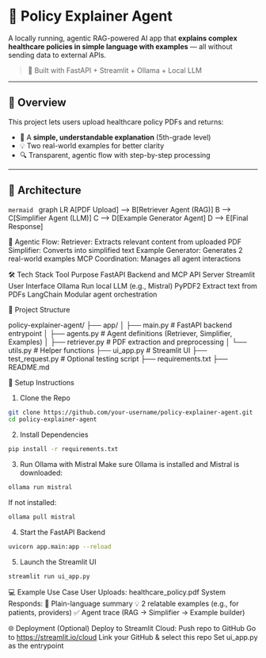 # 🧾 Policy Explainer Agent

A locally running, agentic RAG-powered AI app that **explains complex healthcare policies in simple language with examples** — all without sending data to external APIs.

> 🔧 Built with FastAPI + Streamlit + Ollama + Local LLM

---

## 🚀 Overview

This project lets users upload healthcare policy PDFs and returns:
- 🧠 A **simple, understandable explanation** (5th-grade level)
- 💡 Two real-world examples for better clarity
- 🔍 Transparent, agentic flow with step-by-step processing

---

## 🧠 Architecture

```mermaid ```
graph LR
A[PDF Upload] --> B[Retriever Agent (RAG)]
B --> C[Simplifier Agent (LLM)]
C --> D[Example Generator Agent]
D --> E[Final Response]

🔄 Agentic Flow:
Retriever: Extracts relevant content from uploaded PDF
Simplifier: Converts into simplified text
Example Generator: Generates 2 real-world examples
MCP Coordination: Manages all agent interactions

🛠 Tech Stack
Tool	Purpose
FastAPI	Backend and MCP API Server
Streamlit	User Interface
Ollama	Run local LLM (e.g., Mistral)
PyPDF2	Extract text from PDFs
LangChain	Modular agent orchestration

📁 Project Structure

policy-explainer-agent/
├── app/
│   ├── main.py               # FastAPI backend entrypoint
│   ├── agents.py             # Agent definitions (Retriever, Simplifier, Examples)
│   ├── retriever.py          # PDF extraction and preprocessing
│   └── utils.py              # Helper functions
├── ui_app.py                 # Streamlit UI
├── test_request.py           # Optional testing script
├── requirements.txt
├── README.md

🔧 Setup Instructions
1. Clone the Repo
```bash
git clone https://github.com/your-username/policy-explainer-agent.git
cd policy-explainer-agent
```
2. Install Dependencies
```bash
pip install -r requirements.txt
```
3. Run Ollama with Mistral
Make sure Ollama is installed and Mistral is downloaded:
```bash
ollama run mistral
```
If not installed:
```bash
ollama pull mistral
```
4. Start the FastAPI Backend
```bash
uvicorn app.main:app --reload
```
5. Launch the Streamlit UI
```bash
streamlit run ui_app.py
```

💻 Example Use Case
User Uploads: healthcare_policy.pdf
System Responds:
📝 Plain-language summary
💡 2 relatable examples (e.g., for patients, providers)
✅ Agent trace (RAG → Simplifier → Example builder)

🌐 Deployment (Optional)
Deploy to Streamlit Cloud:
Push repo to GitHub
Go to https://streamlit.io/cloud
Link your GitHub & select this repo
Set ui_app.py as the entrypoint


